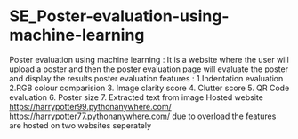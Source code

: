 # SE_Poster-evaluation-using-machine-learning
Poster evaluation using machine learning :
It is a website where the user will upload a poster and then the poster evaluation page will evaluate the poster and display the results
poster evaluation features :
1.Indentation evaluation
2.RGB colour comparision
3. Image clarity score
4. Clutter score
5. QR Code evaluation
6. Poster size
7. Extracted text from image
Hosted website https://harrypotter99.pythonanywhere.com/
https://harrypotter77.pythonanywhere.com/
due to overload the features are hosted on two websites seperately
